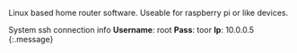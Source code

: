 Linux based home router software.
Useable for raspberry pi or like devices.

System ssh connection info
**Username**: root
**Pass**: toor
**Ip**: 10.0.0.5
{:.message}